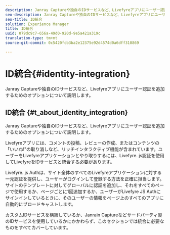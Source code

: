 ```yaml
---
description: Janray Captureや独自のIDサービスなど、Livefyreアプリにユーザー認証を追加するためのオプションについて説明します。
seo-description: Janray Captureや独自のIDサービスなど、Livefyreアプリにユーザー認証を追加するためのオプションについて説明します。
seo-title: ID統合
solution: Experience Manager
title: ID統合
uuid: 079dc9c7-656a-49d0-920d-9e5a421a319c
translation-type: tm+mt
source-git-commit: 0c5420fcb3ba2e12375e92d4574d0a6dff310869

---
```



# ID統合{#identity-integration}

Janray Captureや独自のIDサービスなど、Livefyreアプリにユーザー認証を追加するためのオプションについて説明します。

## ID統合 {#t_about_identity_integration}

Janray Captureや独自のIDサービスなど、Livefyreアプリにユーザー認証を追加するためのオプションについて説明します。

Livefyreアプリには、コメントの投稿、レビューの作成、またはコンテンツの「いいね!&quot;の取り消しなど、リッチインタラクティブ機能が含まれています。ユーザーをLivefyreアプリケーションとやり取りするには、Livefyre. js認証を使用してLivefyreをIDサービスと統合する必要があります。

Livefyre. js Authは、サイト全体のすべてのLivefyreアプリケーションに対する一元認証を提供し、ユーザーがログインして登録する方法を正確に担当します。サイトのテンプレートに対してグローバルに認証を追加し、それをすべてのページで使用するか、ページごとに1回追加するか、ユーザーがLivefyre JS Authにサインインしているときに、そのユーザーの情報をページ上のすべてのアプリに自動的にブロードキャストします。

カスタムIDサービスを構築しているか、Janrain Captureなどサードパーティ製のIDサービスを使用しているかにかかわらず、このセクションでは統合に必要なものをすべてカバーしています。
